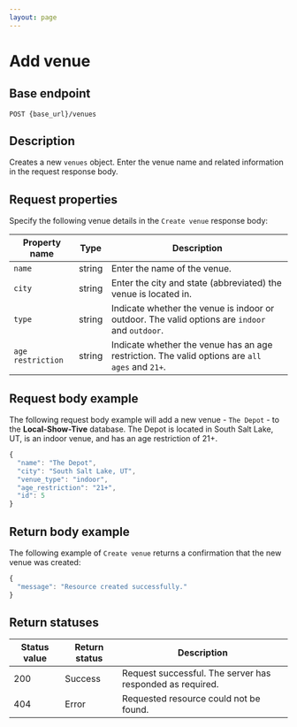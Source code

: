 ```yaml
---
layout: page
---
```


# Add venue

## Base endpoint

```shell
POST {base_url}/venues
```

## Description

Creates a new `venues` object. Enter the venue name and related information in the request response body.

## Request properties

Specify the following venue details in the `Create venue` response body:

| Property name | Type | Description |
| ------------- | ----------- | ----------- |
| `name` | string | Enter the name of the venue. |
| `city` | string | Enter the city and state (abbreviated) the venue is located in. |
| `type` | string | Indicate whether the venue is indoor or outdoor. The valid options are `indoor` and `outdoor`. |
| `age restriction` | string | Indicate whether the venue has an age restriction. The valid options are `all ages` and `21+`.  |

## Request body example

The following request body example will add a new venue - `The Depot` - to the **Local-Show-Tive** database. The Depot is located in South Salt Lake, UT, is an indoor venue, and has an age restriction of 21+.

```js
{
  "name": "The Depot",
  "city": "South Salt Lake, UT",
  "venue_type": "indoor",
  "age_restriction": "21+",
  "id": 5
}

```

## Return body example

The following example of `Create venue` returns a confirmation that the new venue was created:

```js
{
  "message": "Resource created successfully."
}

```

## Return statuses

| Status value | Return status | Description |
| ------------- | ----------- | ----------- |
| 200 | Success | Request successful. The server has responded as required. |
| 404 | Error | Requested resource could not be found. |
